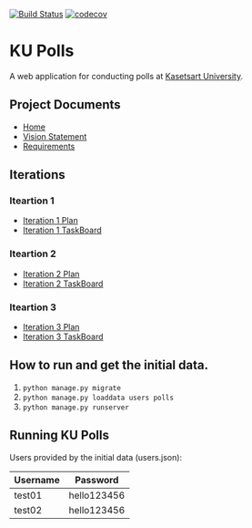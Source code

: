 [![Build Status](https://app.travis-ci.com/NamoSmith/ku-polls.svg?branch=iteration2)](https://app.travis-ci.com/NamoSmith/ku-polls)
[![codecov](https://codecov.io/gh/NamoSmith/ku-polls/branch/iteration2/graph/badge.svg?token=F0LF2Y9UZ4)](https://codecov.io/gh/NamoSmith/ku-polls)

# KU Polls
A web application for conducting polls at [Kasetsart University](https://www.ku.ac.th/th).
## Project Documents

* [Home](../../wiki/Home)
* [Vision Statement](../../wiki/Vision%20Statement)   
* [Requirements](../../wiki/Requirements)

## Iterations

### Iteartion 1
* [Iteration 1 Plan](../../wiki/Iteration1%20Plan)
* [Iteration 1 TaskBoard](../../projects/1)
### Iteartion 2
* [Iteration 2 Plan](../../wiki/Iteration2%20Plan)
* [Iteration 2 TaskBoard](../../projects/3)
### Iteartion 3
* [Iteration 3 Plan](../../wiki/Iteration3%20Plan)
* [Iteration 3 TaskBoard](../../projects/4)


## How to run and get the initial data.

1. ```python manage.py migrate```   
2. ```python manage.py loaddata users polls```
3. ```python manage.py runserver```  

## Running KU Polls  

Users provided by the initial data (users.json):

| Username   | Password        |
|------------|-----------------|
| test01     | hello123456    |
| test02     | hello123456    |
